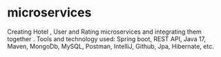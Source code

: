 # microservices
Creating Hotel , User and Rating microservices and integrating them together . Tools and technology used: Spring boot, REST API, Java 17, Maven, MongoDb, MySQL, Postman, IntelliJ, Github, Jpa, Hibernate, etc.
